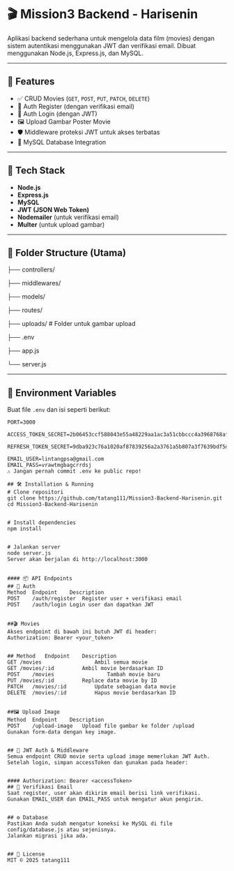 # 🎬 Mission3 Backend - Harisenin

Aplikasi backend sederhana untuk mengelola data film (movies) dengan sistem autentikasi menggunakan JWT dan verifikasi email. Dibuat menggunakan Node.js, Express.js, dan MySQL.

---

## 🚀 Features

- ✅ CRUD Movies (`GET`, `POST`, `PUT`, `PATCH`, `DELETE`)
- 🔐 Auth Register (dengan verifikasi email)
- 🔐 Auth Login (dengan JWT)
- 🖼️ Upload Gambar Poster Movie
- 🛡️ Middleware proteksi JWT untuk akses terbatas
- 💾 MySQL Database Integration

---

## 🧰 Tech Stack

- **Node.js**
- **Express.js**
- **MySQL**
- **JWT (JSON Web Token)**
- **Nodemailer** (untuk verifikasi email)
- **Multer** (untuk upload gambar)

---

## 📁 Folder Structure (Utama)

├── controllers/

├── middlewares/

├── models/

├── routes/

├── uploads/ # Folder untuk gambar upload

├── .env

├── app.js

└── server.js

---

## 🔧 Environment Variables

Buat file `.env` dan isi seperti berikut:

```env
PORT=3000

ACCESS_TOKEN_SECRET=2b06453ccf588043e55a48229aa1ac3a51cbbccc4a3968768af4e5dff867dfac19bf91143d706917e6a08175e008c87c72a42b3f894e9e6e94678bac6cf68659

REFRESH_TOKEN_SECRET=9dba923c76a1020af87839256a2a3761a5b807a3f7639bdf5dd36f0778090389547c025512e4a43393881fee02c3d7537a3f8a05c7ba42f55869425df5424496

EMAIL_USER=lintangpsa@gmail.com
EMAIL_PASS=vrawtmgbagcrrdsj
⚠️ Jangan pernah commit .env ke public repo!

## 🛠️ Installation & Running
# Clone repositori
git clone https://github.com/tatang111/Mission3-Backend-Harisenin.git
cd Mission3-Backend-Harisenin


# Install dependencies
npm install


# Jalankan server
node server.js
Server akan berjalan di http://localhost:3000


#### 📦 API Endpoints
## 🔐 Auth
Method	Endpoint	Description
POST	/auth/register	Register user + verifikasi email
POST	/auth/login	Login user dan dapatkan JWT


##🎬 Movies
Akses endpoint di bawah ini butuh JWT di header:
Authorization: Bearer <your_token>


## Method	Endpoint	Description
GET	/movies	                Ambil semua movie
GET	/movies/:id	        Ambil movie berdasarkan ID
POST	/movies	                Tambah movie baru
PUT	/movies/:id	        Replace data movie by ID
PATCH	/movies/:id	        Update sebagian data movie
DELETE	/movies/:id	        Hapus movie berdasarkan ID


##🖼️ Upload Image
Method	Endpoint	Description
POST	/upload-image	Upload file gambar ke folder /upload
Gunakan form-data dengan key image.


## 🔐 JWT Auth & Middleware
Semua endpoint CRUD movie serta upload image memerlukan JWT Auth.
Setelah login, simpan accessToken dan gunakan pada header:


#### Authorization: Bearer <accessToken>
## 📧 Verifikasi Email
Saat register, user akan dikirim email berisi link verifikasi.
Gunakan EMAIL_USER dan EMAIL_PASS untuk mengatur akun pengirim.


## ⚙️ Database
Pastikan Anda sudah mengatur koneksi ke MySQL di file config/database.js atau sejenisnya.
Jalankan migrasi jika ada.


## 📄 License
MIT © 2025 tatang111
